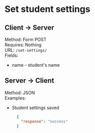 # Set student settings

## Client -> Server
Method: Form POST  
Requires: Nothing  
URL: `/set-settings/`  
Fields:   
* name - student's name

## Server -> Client
Method: JSON  
Examples:  
* Student settings saved

  ```json
    {
      "response": "success"
    }
  ```

